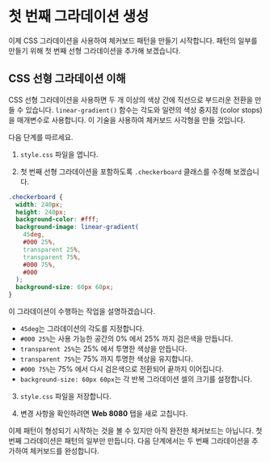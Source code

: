 # 첫 번째 그라데이션 생성

이제 CSS 그라데이션을 사용하여 체커보드 패턴을 만들기 시작합니다. 패턴의 일부를 만들기 위해 첫 번째 선형 그라데이션을 추가해 보겠습니다.

## CSS 선형 그라데이션 이해

CSS 선형 그라데이션을 사용하면 두 개 이상의 색상 간에 직선으로 부드러운 전환을 만들 수 있습니다. `linear-gradient()` 함수는 각도와 일련의 색상 중지점 (color stops) 을 매개변수로 사용합니다. 이 기술을 사용하여 체커보드 사각형을 만들 것입니다.

다음 단계를 따르세요.

1. `style.css` 파일을 엽니다.

2. 첫 번째 선형 그라데이션을 포함하도록 `.checkerboard` 클래스를 수정해 보겠습니다.

```css
.checkerboard {
  width: 240px;
  height: 240px;
  background-color: #fff;
  background-image: linear-gradient(
    45deg,
    #000 25%,
    transparent 25%,
    transparent 75%,
    #000 75%,
    #000
  );
  background-size: 60px 60px;
}
```

이 그라데이션이 수행하는 작업을 설명하겠습니다.

- `45deg`는 그라데이션의 각도를 지정합니다.
- `#000 25%`는 사용 가능한 공간의 0% 에서 25% 까지 검은색을 만듭니다.
- `transparent 25%`는 25% 에서 투명한 색상을 만듭니다.
- `transparent 75%`는 75% 까지 투명한 색상을 유지합니다.
- `#000 75%`는 75% 에서 다시 검은색으로 전환되어 끝까지 이어집니다.
- `background-size: 60px 60px`는 각 반복 그라데이션 셀의 크기를 설정합니다.

3. `style.css` 파일을 저장합니다.

4. 변경 사항을 확인하려면 **Web 8080** 탭을 새로 고칩니다.

이제 패턴이 형성되기 시작하는 것을 볼 수 있지만 아직 완전한 체커보드는 아닙니다. 첫 번째 그라데이션은 패턴의 일부만 만듭니다. 다음 단계에서는 두 번째 그라데이션을 추가하여 체커보드를 완성합니다.
